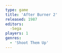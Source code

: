 ```yaml
---
type: game
title: 'After Burner 2'
released: 1987
editors: 
  -Sega
players: 1
genres:
  - 'Shoot Them Up'
---
```

